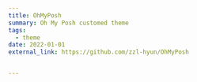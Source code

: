 ```yaml
---
title: OhMyPosh
summary: Oh My Posh customed theme
tags:
  - theme
date: 2022-01-01
external_link: https://github.com/zzl-hyun/OhMyPosh


---
```

